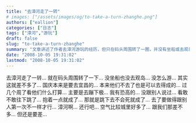 ```yaml
---
title: "去漳河走了一转"
# images: ["/assets/images/og/to-take-a-turn-zhanghe.png"]
authors: ["eallion"]
categories: ["日志"]
tags: ["漳河","游玩"]
draft: false
slug: "to-take-a-turn-zhanghe"
summary: "文章讲述了作者去漳河游玩的经历，但只在码头周围转了一圈，并没有坐船或去观岛。作者原本计划国庆节去宜昌，但因为朋友们不去了，所以也就没去成。作者还提到自己有恐高症，想要尝试蹦极跳。最后提到漳河的空气比城市好些，但仍然有差距。"
date: "2008-10-05 19:31:02"
lastmod: "2008-10-05 19:31:02"
---
```


去漳河走了一转...
就在码头周围转了一下...
没坐船也没去观岛...
没怎么游...
其实这就差不多了...
国庆本来是要去宜昌的...
本来他们不去了也是可以去得成的...
过几个周了看他们什么打算...
主要是去蹦下极...
我有恐高的... 没跟别人说过...
看敢不敢往下跳了...
抱着一点就成了... 那就是跳下去不会死就成了...
去了要做得跟别人第一次不一样才行...
漳河啊...
还行吧... 空气比较城里好多了...
跟我们那差不多... 但还是要差...
